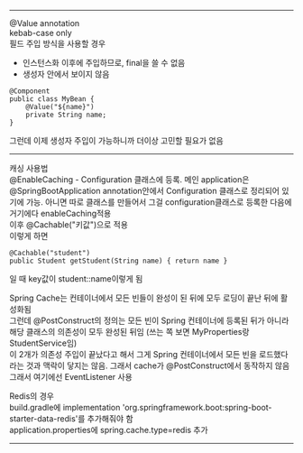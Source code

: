 *********

@Value annotation  
kebab-case only  
필드 주입 방식을 사용할 경우  
 - 인스턴스화 이후에 주입하므로, final을 쓸 수 없음
 - 생성자 안에서 보이지 않음

```agsl
@Component
public class MyBean {
    @Value("${name}")
    private String name;
}
```

그런데 이제 생성자 주입이 가능하니까 더이상 고민할 필요가 없음

*********

캐싱 사용법  
@EnableCaching - Configuration 클래스에 등록. 메인 application은 @SpringBootApplication annotation안에서 Configuration 클래스로 정리되어 있기에 가능.
아니면 따로 클래스를 만들어서 그걸 configuration클래스로 등록한 다음에 거기에다 enableCaching적용  
이후 @Cachable("키값")으로 적용  
이렇게 하면
```agsl
@Cachable("student")
public Student getStudent(String name) { return name }
```
일 때 key값이 student::name이렇게 됨  

Spring Cache는 컨테이너에서 모든 빈들이 완성이 된 뒤에 모두 로딩이 끝난 뒤에 활성화됨  
그런데 @PostConstruct의 정의는 모든 빈이 Spring 컨테이너에 등록된 뒤가 아니라 해당 클래스의 의존성이 모두 완성된 뒤임 (쓰는 쪽 보면 MyProperties랑 StudentService임)  
이 2개가 의존성 주입이 끝났다고 해서 그게 Spring 컨테이너에서 모든 빈을 로드했다라는 것과 맥락이 닿지는 않음. 그래서 cache가 @PostConstruct에서 동작하지 않음  
그래서 여기에선 EventListener 사용  

Redis의 경우  
build.gradle에 implementation 'org.springframework.boot:spring-boot-starter-data-redis'를 추가해줘야 함  
application.properties에 spring.cache.type=redis 추가

*********

